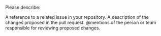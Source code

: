 Please describe:

A reference to a related issue in your repository.
A description of the changes proposed in the pull request.
@mentions of the person or team responsible for reviewing proposed changes.
